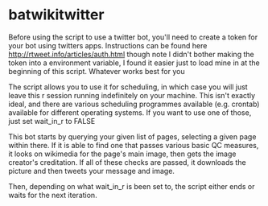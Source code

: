 # batwikitwitter

Before using the script to use a twitter bot, you'll need to create a token for your bot using twitters apps. Instructions can be found here http://rtweet.info/articles/auth.html though note I didn't bother making the token into a environment variable, I found it easier just to load mine in at the beginning of this script. Whatever works best for you


The script allows you to use it for scheduling, in which case you will just leave this r session running indefinitely on your machine. This isn't exactly ideal, and there are various scheduling programmes available (e.g. crontab) available for different operating systems. If you want to use one of those, just set wait_in_r to FALSE

This bot starts by querying your given list of pages, selecting a given page within there. If it is able to find one that passes various basic QC measures, it looks on wikimedia for the page's main image, then gets the image creator's creditation. If all of these checks are passed, it downloads the picture and then tweets your message and image.

Then, depending on what wait_in_r is been set to, the script either ends or waits for the next iteration.
